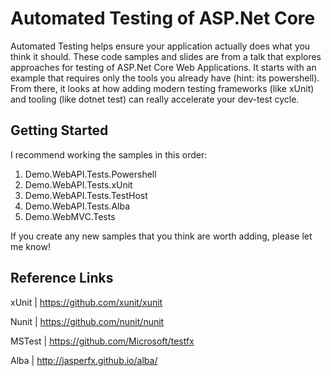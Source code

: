 # Automated Testing of ASP.Net Core
Automated Testing helps ensure your application actually does what you think it should. These code samples and slides are from a talk that explores approaches for testing of ASP.Net Core Web Applications. It starts with an example that requires only the tools you already have (hint: its powershell). From there, it looks at how adding modern testing frameworks (like xUnit) and tooling (like dotnet test) can really accelerate your dev-test cycle.

## Getting Started
I recommend working the samples in this order:
1) Demo.WebAPI.Tests.Powershell
1) Demo.WebAPI.Tests.xUnit
1) Demo.WebAPI.Tests.TestHost
1) Demo.WebAPI.Tests.Alba
1) Demo.WebMVC.Tests

If you create any new samples that you think are worth adding, please let me know!

## Reference Links

xUnit | https://github.com/xunit/xunit

Nunit | https://github.com/nunit/nunit

MSTest | https://github.com/Microsoft/testfx

Alba | http://jasperfx.github.io/alba/
